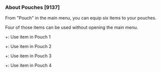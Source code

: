 ### About Pouches [9137]

From "Pouch" in the main menu, you can equip six items to your pouches.

Four of those items can be used without opening the main menu.

+: Use item in Pouch 1

+: Use item in Pouch 2

+: Use item in Pouch 3

+: Use item in Pouch 4